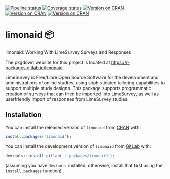 
<!-- badges: start -->

[![Pipeline
status](https://gitlab.com/r-packages/limonaid/badges/master/pipeline.svg)](https://gitlab.com/r-packages/limonaid/commits/master)
[![Coverage
status](https://codecov.io/gl/r-packages/limonaid/branch/master/graph/badge.svg)](https://codecov.io/gl/r-packages/limonaid?branch=master)
[![Version on
CRAN](https://www.r-pkg.org/badges/version/limonaid?color=brightgreen)](https://cran.r-project.org/package=limonaid)
[![Version on
CRAN](https://cranlogs.r-pkg.org/badges/last-month/limonaid?color=brightgreen)](https://cran.r-project.org/package=limonaid)
[![Version on
CRAN](https://cranlogs.r-pkg.org/badges/grand-total/limonaid?color=brightgreen)](https://cran.r-project.org/package=limonaid)
<!-- badges: end -->

# <!--img src='img/hex-logo.png' align="right" height="200" /--> limonaid 📦

limonaid: Working With LimeSurvey Surveys and Responses

The pkgdown website for this project is located at
<https://r-packages.gitlab.io/limonaid>.

<!--------------------------------------------->

<!-- Start of a custom bit for every package -->

<!--------------------------------------------->

LimeSurvey is Free/Libre Open Source Software for the development and
administrations of online studies, using sophisticated tailoring
capabilities to support multiple study designs. This package supports
programmatic creation of surveys that can then be imported into
LimeSurvey, as well as userfriendly import of responses from LimeSurvey
studies.

<!--------------------------------------------->

<!--  End of a custom bit for every package  -->

<!--------------------------------------------->

## Installation

You can install the released version of `limonaid` from
[CRAN](https://CRAN.R-project.org) with:

``` r
install.packages('limonaid');
```

You can install the development version of `limonaid` from
[GitLab](https://gitlab.com) with:

``` r
devtools::install_gitlab('r-packages/limonaid');
```

(assuming you have `devtools` installed; otherwise, install that first
using the `install.packages` function)
